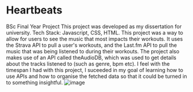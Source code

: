 # Heartbeats
BSc Final Year Project
This project was developed as my dissertation for university. 
Tech Stack: Javascript, CSS, HTML.
This project was a way to allow for users to see the music that most impacts their workouts. It uses the Strava API to pull a user's workouts, and the Last.fm API to pull the music that was being listened to during their workouts.
The project also makes use of an API called theAudioDB, which was used to get details about the tracks listened to (such as genre, bpm etc).
I feel with the timespan I had with this project, I suceeded in my goal of learning how to use APIs and how to organise the fetched data so that it could be turned in to something insightful.
![image](https://user-images.githubusercontent.com/43986628/213446800-4c949f1a-e6e4-4d4b-942e-bed5b01ce4e2.png)
